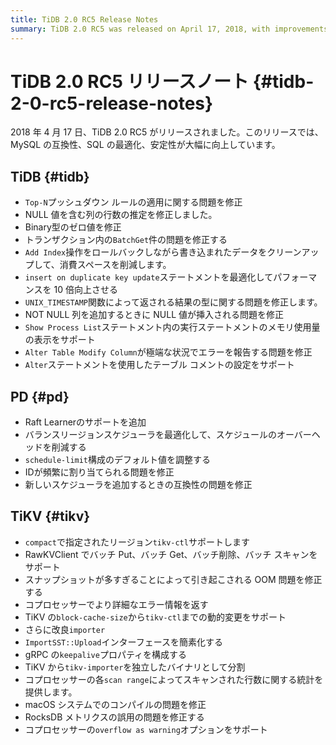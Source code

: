 ```yaml
---
title: TiDB 2.0 RC5 Release Notes
summary: TiDB 2.0 RC5 was released on April 17, 2018, with improvements in MySQL compatibility, SQL optimization, and stability. Fixes and optimizations were made to TiDB, PD, and TiKV components, including support for Raft Learner, reducing scheduling overhead, and adding new batch operations. The release also addressed issues related to memory usage, error reporting, and configuration adjustments.
---
```


# TiDB 2.0 RC5 リリースノート {#tidb-2-0-rc5-release-notes}

2018 年 4 月 17 日、TiDB 2.0 RC5 がリリースされました。このリリースでは、MySQL の互換性、SQL の最適化、安定性が大幅に向上しています。

## TiDB {#tidb}

-   `Top-N`プッシュダウン ルールの適用に関する問題を修正
-   NULL 値を含む列の行数の推定を修正しました。
-   Binary型のゼロ値を修正
-   トランザクション内の`BatchGet`件の問題を修正する
-   `Add Index`操作をロールバックしながら書き込まれたデータをクリーンアップして、消費スペースを削減します。
-   `insert on duplicate key update`ステートメントを最適化してパフォーマンスを 10 倍向上させる
-   `UNIX_TIMESTAMP`関数によって返される結果の型に関する問題を修正します。
-   NOT NULL 列を追加するときに NULL 値が挿入される問題を修正
-   `Show Process List`ステートメント内の実行ステートメントのメモリ使用量の表示をサポート
-   `Alter Table Modify Column`が極端な状況でエラーを報告する問題を修正
-   `Alter`ステートメントを使用したテーブル コメントの設定をサポート

## PD {#pd}

-   Raft Learnerのサポートを追加
-   バランスリージョンスケジューラを最適化して、スケジュールのオーバーヘッドを削減する
-   `schedule-limit`構成のデフォルト値を調整する
-   IDが頻繁に割り当てられる問題を修正
-   新しいスケジューラを追加するときの互換性の問題を修正

## TiKV {#tikv}

-   `compact`で指定されたリージョン`tikv-ctl`サポートします
-   RawKVClient でバッチ Put、バッチ Get、バッチ削除、バッチ スキャンをサポート
-   スナップショットが多すぎることによって引き起こされる OOM 問題を修正する
-   コプロセッサーでより詳細なエラー情報を返す
-   TiKV の`block-cache-size`から`tikv-ctl`までの動的変更をサポート
-   さらに改良`importer`
-   `ImportSST::Upload`インターフェースを簡素化する
-   gRPC の`keepalive`プロパティを構成する
-   TiKV から`tikv-importer`を独立したバイナリとして分割
-   コプロセッサーの各`scan range`によってスキャンされた行数に関する統計を提供します。
-   macOS システムでのコンパイルの問題を修正
-   RocksDB メトリクスの誤用の問題を修正する
-   コプロセッサーの`overflow as warning`オプションをサポート
